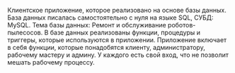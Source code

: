 Клиентское приложение, которое реализовано на основе базы данных.
База данных писалась самостоятельно с нуля на языке SQL, СУБД: MySQL. 
Тема базы данных: Ремонт и обслуживание роботов-пылесосов.
В базе данных реализованы функции, процедуры и триггеры, которые используются в приложении.
Приложение включает в себя функции, которые понадобятся клиенту, администратору, рабочему мастеру и админу. 
У каждого есть свой вход, что не позволит мешать рабочему процессу.
